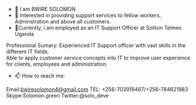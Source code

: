 - 👋 I am BWIRE SOLOMON 
- 👀 Interested  in providing support services to fellow workers, Adminstration and above all customers.
- 🌱Currently, i am employed as an IT Support Officer at Soliton Telmec Uganda

Professional  Sumary:
Experienced IT Support officer with vast skills in the different IT fields.  
Able to apply customer service concepts into IT to improve user experience for clients, employees and administration.

- 📫 How to reach me:

Email:bwiresolomon4@gmail.com
TEL: +256-703919467/+256-784621983
Skype:Solomon.green
Twitter:@solo_deve

<!---
Solomon-green/Solomon-green is a ✨ special ✨ repository because its `README.md` (this file) appears on your GitHub profile.
You can click the Preview link to take a look at your changes.
--->
